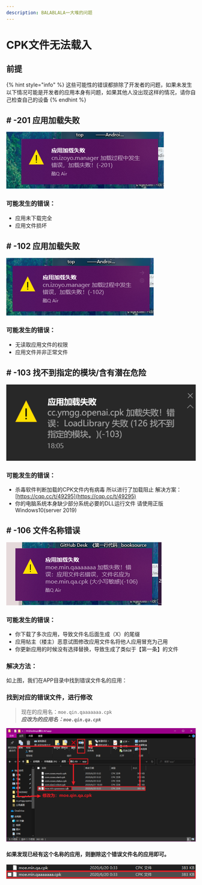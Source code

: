 ```yaml
---
description: BALABLALA一大堆的问题
---
```


# CPK文件无法载入

## 前提

{% hint style="info" %}
这些可能性的错误都排除了开发者的问题，如果未发生以下情况可能是开发者的应用本身有问题，如果其他人没出现这样的情况，请你自己检查自己的设备
{% endhint %}

## \# -201 应用加载失败

![](../.gitbook/assets/image%20%2854%29.png)

###  可能发生的错误：

* 应用未下载完全
* 应用文件损坏

## \# -102 应用加载失败

![](../.gitbook/assets/image%20%2865%29.png)

###  可能发生的错误：

* 无读取应用文件的权限
* 应用文件并非正常文件

## \# -103 找不到指定的模块/含有潜在危险

![](../.gitbook/assets/image%20%2864%29.png)

### 可能发生的错误：

* 杀毒软件判断加载的CPK文件内有病毒 所以进行了加载阻止 解决方案：[https://cqp.cc/t/49295](https://cqp.cc/t/49295)
* 你的电脑系统本身缺少部分系统必要的DLL运行文件 请使用正版Windows10\(server 2019\)

##   \# -106 文件名称错误

![](../.gitbook/assets/image%20%2858%29.png)

### 可能发生的错误：

* 你下载了多次应用，导致文件名后面生成（X）的尾缀
* 应用帖主（楼主）恶意试图修改应用文件名将他人应用冒充为己用
* 你更新应用的时候没有选择替换，导致生成了类似于【第一条】的文件

###  解决方法：

 如上图，我们在APP目录中找到错误文件名的应用：

###  找到对应的错误文件，进行修改

> 现在的应用名：`moe.qin.qaaaaaaa.cpk`  
> _**应改为的应用名：`moe.qin.qa.cpk`**_

![](../.gitbook/assets/image%20%2861%29.png)

####  如果发现已经有这个名称的应用，则删除这个错误文件名的应用即可。

![&#x7EA2;&#x6846;&#x4E3A;&#x6587;&#x4EF6;&#x540D;&#x9519;&#x8BEF;&#x5E94;&#x7528;](../.gitbook/assets/image%20%2852%29.png)



